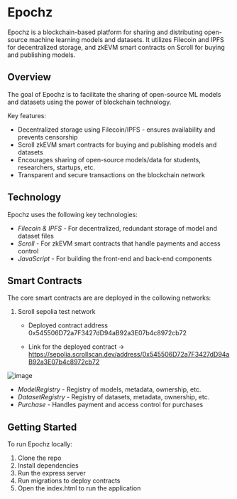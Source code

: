 # Epochz

Epochz is a blockchain-based platform for sharing and distributing open-source machine learning models and datasets. It utilizes Filecoin and IPFS for decentralized storage, and zkEVM smart contracts on Scroll for buying and publishing models.

## Overview

The goal of Epochz is to facilitate the sharing of open-source ML models and datasets using the power of blockchain technology.

Key features:

- Decentralized storage using Filecoin/IPFS - ensures availability and prevents censorship
- Scroll zkEVM smart contracts for buying and publishing models and datasets
- Encourages sharing of open-source models/data for students, researchers, startups, etc.
- Transparent and secure transactions on the blockchain network

## Technology

Epochz uses the following key technologies:

- *Filecoin & IPFS* - For decentralized, redundant storage of model and dataset files
- *Scroll* - For zkEVM smart contracts that handle payments and access control
- *JavaScript* - For building the front-end and back-end components

## Smart Contracts

The core smart contracts are are deployed in the collowing networks:
1. Scroll sepolia test network
   - Deployed contract address 0x545506D72a7F3427dD94aB92a3E07b4c8972cb72

   - Link for the deployed contract -> https://sepolia.scrollscan.dev/address/0x545506D72a7F3427dD94aB92a3E07b4c8972cb72

![image](https://github.com/Dan-Arnin/ETHIN2023/assets/54409830/851e1c3c-affc-461c-a23d-e73c6d0bc127)


- *ModelRegistry* - Registry of models, metadata, ownership, etc.
- *DatasetRegistry* - Registry of datasets, metadata, ownership, etc.
- *Purchase* - Handles payment and access control for purchases

## Getting Started

To run Epochz locally:

1. Clone the repo
2. Install dependencies
3. Run the express server
4. Run migrations to deploy contracts
5. Open the index.html to run the application
